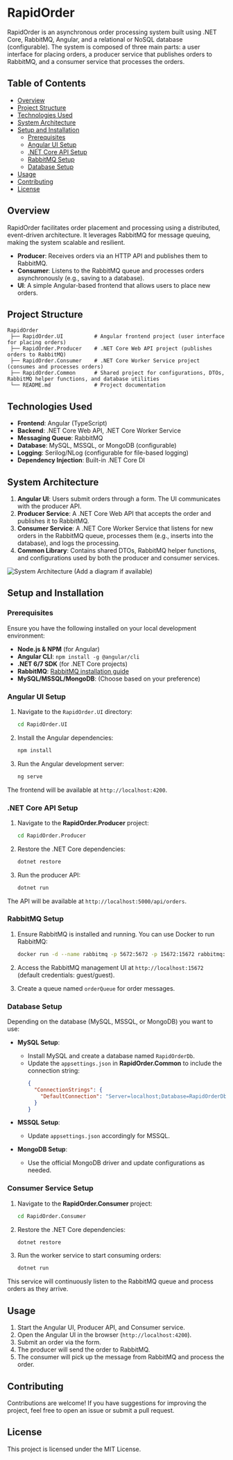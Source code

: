 # RapidOrder

RapidOrder is an asynchronous order processing system built using .NET Core, RabbitMQ, Angular, and a relational or NoSQL database (configurable). The system is composed of three main parts: a user interface for placing orders, a producer service that publishes orders to RabbitMQ, and a consumer service that processes the orders.

## Table of Contents
- [Overview](#overview)
- [Project Structure](#project-structure)
- [Technologies Used](#technologies-used)
- [System Architecture](#system-architecture)
- [Setup and Installation](#setup-and-installation)
  - [Prerequisites](#prerequisites)
  - [Angular UI Setup](#angular-ui-setup)
  - [.NET Core API Setup](#net-core-api-setup)
  - [RabbitMQ Setup](#rabbitmq-setup)
  - [Database Setup](#database-setup)
- [Usage](#usage)
- [Contributing](#contributing)
- [License](#license)

## Overview
RapidOrder facilitates order placement and processing using a distributed, event-driven architecture. It leverages RabbitMQ for message queuing, making the system scalable and resilient.

- **Producer**: Receives orders via an HTTP API and publishes them to RabbitMQ.
- **Consumer**: Listens to the RabbitMQ queue and processes orders asynchronously (e.g., saving to a database).
- **UI**: A simple Angular-based frontend that allows users to place new orders.

## Project Structure

```
RapidOrder
 ├── RapidOrder.UI          # Angular frontend project (user interface for placing orders)
 ├── RapidOrder.Producer    # .NET Core Web API project (publishes orders to RabbitMQ)
 ├── RapidOrder.Consumer    # .NET Core Worker Service project (consumes and processes orders)
 ├── RapidOrder.Common      # Shared project for configurations, DTOs, RabbitMQ helper functions, and database utilities
 └── README.md              # Project documentation
```

## Technologies Used

- **Frontend**: Angular (TypeScript)
- **Backend**: .NET Core Web API, .NET Core Worker Service
- **Messaging Queue**: RabbitMQ
- **Database**: MySQL, MSSQL, or MongoDB (configurable)
- **Logging**: Serilog/NLog (configurable for file-based logging)
- **Dependency Injection**: Built-in .NET Core DI

## System Architecture

1. **Angular UI**: Users submit orders through a form. The UI communicates with the producer API.
2. **Producer Service**: A .NET Core Web API that accepts the order and publishes it to RabbitMQ.
3. **Consumer Service**: A .NET Core Worker Service that listens for new orders in the RabbitMQ queue, processes them (e.g., inserts into the database), and logs the processing.
4. **Common Library**: Contains shared DTOs, RabbitMQ helper functions, and configurations used by both the producer and consumer services.

![System Architecture](path/to/your-architecture-diagram.png) (Add a diagram if available)

## Setup and Installation

### Prerequisites

Ensure you have the following installed on your local development environment:

- **Node.js & NPM** (for Angular)
- **Angular CLI**: `npm install -g @angular/cli`
- **.NET 6/7 SDK** (for .NET Core projects)
- **RabbitMQ**: [RabbitMQ installation guide](https://www.rabbitmq.com/download.html)
- **MySQL/MSSQL/MongoDB**: (Choose based on your preference)

### Angular UI Setup

1. Navigate to the `RapidOrder.UI` directory:
   ```bash
   cd RapidOrder.UI
   ```

2. Install the Angular dependencies:
   ```bash
   npm install
   ```

3. Run the Angular development server:
   ```bash
   ng serve
   ```

The frontend will be available at `http://localhost:4200`.

### .NET Core API Setup

1. Navigate to the **RapidOrder.Producer** project:
   ```bash
   cd RapidOrder.Producer
   ```

2. Restore the .NET Core dependencies:
   ```bash
   dotnet restore
   ```

3. Run the producer API:
   ```bash
   dotnet run
   ```

The API will be available at `http://localhost:5000/api/orders`.

### RabbitMQ Setup

1. Ensure RabbitMQ is installed and running. You can use Docker to run RabbitMQ:
   ```bash
   docker run -d --name rabbitmq -p 5672:5672 -p 15672:15672 rabbitmq:management
   ```

2. Access the RabbitMQ management UI at `http://localhost:15672` (default credentials: guest/guest).

3. Create a queue named `orderQueue` for order messages.

### Database Setup

Depending on the database (MySQL, MSSQL, or MongoDB) you want to use:

- **MySQL Setup**:
  - Install MySQL and create a database named `RapidOrderDb`.
  - Update the `appsettings.json` in **RapidOrder.Common** to include the connection string:
    ```json
    {
      "ConnectionStrings": {
        "DefaultConnection": "Server=localhost;Database=RapidOrderDb;User Id=root;Password=yourpassword;"
      }
    }
    ```

- **MSSQL Setup**:
  - Update `appsettings.json` accordingly for MSSQL.
  
- **MongoDB Setup**:
  - Use the official MongoDB driver and update configurations as needed.

### Consumer Service Setup

1. Navigate to the **RapidOrder.Consumer** project:
   ```bash
   cd RapidOrder.Consumer
   ```

2. Restore the .NET Core dependencies:
   ```bash
   dotnet restore
   ```

3. Run the worker service to start consuming orders:
   ```bash
   dotnet run
   ```

This service will continuously listen to the RabbitMQ queue and process orders as they arrive.

## Usage

1. Start the Angular UI, Producer API, and Consumer service.
2. Open the Angular UI in the browser (`http://localhost:4200`).
3. Submit an order via the form.
4. The producer will send the order to RabbitMQ.
5. The consumer will pick up the message from RabbitMQ and process the order.

## Contributing

Contributions are welcome! If you have suggestions for improving the project, feel free to open an issue or submit a pull request.

## License

This project is licensed under the MIT License.

